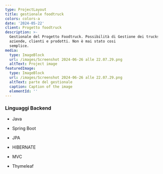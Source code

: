 ```yaml
---
type: ProjectLayout
title: gestionale foodtruck
colors: colors-a
date: '2024-05-22'
client: Progetto foodtruck
description: >-
  Gestionale del Progetto Foodtruck. Possibilità di Gestione dei trucks,
  aziende, clienti e prodotti. Non è mai stato cosi
  semplice.                       
media:
  type: ImageBlock
  url: /images/Screenshot 2024-06-26 alle 22.07.29.png
  altText: Project image
featuredImage:
  type: ImageBlock
  url: /images/Screenshot 2024-06-26 alle 22.07.29.png
  altText: parte del gestionale
  caption: Caption of the image
  elementId: ''
---
```

### Linguaggi Backend

*   Java

*   Spring Boot

*   JPA

*   HIBERNATE

*   MVC

*   Thymeleaf

